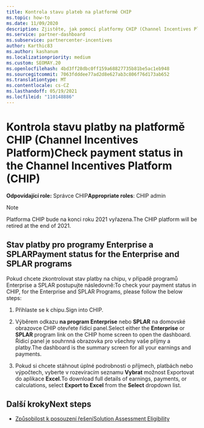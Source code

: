 ```yaml
---
title: Kontrola stavu plateb na platformě CHIP
ms.topic: how-to
ms.date: 11/09/2020
description: Zjistěte, jak pomocí platformy CHIP (Channel Incentives Platform) zkontrolovat stav platby. Všimněte si, že chip se na konci roku 2021 vyřazen.
ms.service: partner-dashboard
ms.subservice: partnercenter-incentives
author: Karthic83
ms.author: kashanum
ms.localizationpriority: medium
ms.custom: SEOMAY.20
ms.openlocfilehash: 4bd3ff28dbc0ff159a68827735b81be5ac1eb948
ms.sourcegitcommit: 7063fdddee77ad2d8e627ab3c806f76d173ab652
ms.translationtype: MT
ms.contentlocale: cs-CZ
ms.lasthandoff: 05/19/2021
ms.locfileid: "110148886"
---
```

# <a name="check-payment-status-in-the-channel-incentives-platform-chip"></a><span data-ttu-id="ca6c8-104">Kontrola stavu platby na platformě CHIP (Channel Incentives Platform)</span><span class="sxs-lookup"><span data-stu-id="ca6c8-104">Check payment status in the Channel Incentives Platform (CHIP)</span></span>

<span data-ttu-id="ca6c8-105">**Odpovídající role:** Správce CHIP</span><span class="sxs-lookup"><span data-stu-id="ca6c8-105">**Appropriate roles**: CHIP admin</span></span>

>[!NOTE]
><span data-ttu-id="ca6c8-106">Platforma CHIP bude na konci roku 2021 vyřazena.</span><span class="sxs-lookup"><span data-stu-id="ca6c8-106">The CHIP platform will be retired at the end of 2021.</span></span>

## <a name="payment-status-for-the-enterprise-and-splar-programs"></a><span data-ttu-id="ca6c8-107">Stav platby pro programy Enterprise a SPLAR</span><span class="sxs-lookup"><span data-stu-id="ca6c8-107">Payment status for the Enterprise and SPLAR programs</span></span>

<span data-ttu-id="ca6c8-108">Pokud chcete zkontrolovat stav platby na chipu, v případě programů Enterprise a SPLAR postupujte následovně:</span><span class="sxs-lookup"><span data-stu-id="ca6c8-108">To check your payment status in CHIP, for the Enterprise and SPLAR Programs, please follow the below steps:</span></span>

1. <span data-ttu-id="ca6c8-109">Přihlaste se k chipu.</span><span class="sxs-lookup"><span data-stu-id="ca6c8-109">Sign into CHIP.</span></span>
 
1. <span data-ttu-id="ca6c8-110">Výběrem odkazu **na program Enterprise** nebo **SPLAR** na domovské obrazovce CHIP otevřete řídicí panel.</span><span class="sxs-lookup"><span data-stu-id="ca6c8-110">Select either the **Enterprise** or **SPLAR** program link on the CHIP home screen to open the dashboard.</span></span> <span data-ttu-id="ca6c8-111">Řídicí panel je souhrnná obrazovka pro všechny vaše příjmy a platby.</span><span class="sxs-lookup"><span data-stu-id="ca6c8-111">The dashboard is the summary screen for all your earnings and payments.</span></span>
 
1. <span data-ttu-id="ca6c8-112">Pokud si chcete stáhnout úplné podrobnosti o příjmech, platbách nebo výpočtech, vyberte v rozevíracím seznamu **Vybrat** možnost Exportovat do aplikace **Excel.**</span><span class="sxs-lookup"><span data-stu-id="ca6c8-112">To download full details of earnings, payments, or calculations, select  **Export to Excel** from the **Select** dropdown list.</span></span>

## <a name="next-steps"></a><span data-ttu-id="ca6c8-113">Další kroky</span><span class="sxs-lookup"><span data-stu-id="ca6c8-113">Next steps</span></span>

- [<span data-ttu-id="ca6c8-114">Způsobilost k posouzení řešení</span><span class="sxs-lookup"><span data-stu-id="ca6c8-114">Solution Assessment Eligibility</span></span>](chip-solution-assessment.md) 
